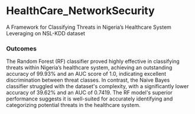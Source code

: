 # HealthCare_NetworkSecurity
 A Framework for Classifying Threats in Nigeria’s Healthcare System Leveraging on NSL-KDD dataset
### Outcomes
The Random Forest (RF) classifier proved highly effective in classifying threats within Nigeria’s healthcare system, achieving an outstanding accuracy of 99.93% and an AUC score of 1.0, indicating excellent discrimination between threat classes. In contrast, the Naive Bayes classifier struggled with the dataset's complexity, with a significantly lower accuracy of 39.62% and an AUC of 0.7419. The RF model's superior performance suggests it is well-suited for accurately identifying and categorizing potential threats in the healthcare system.
